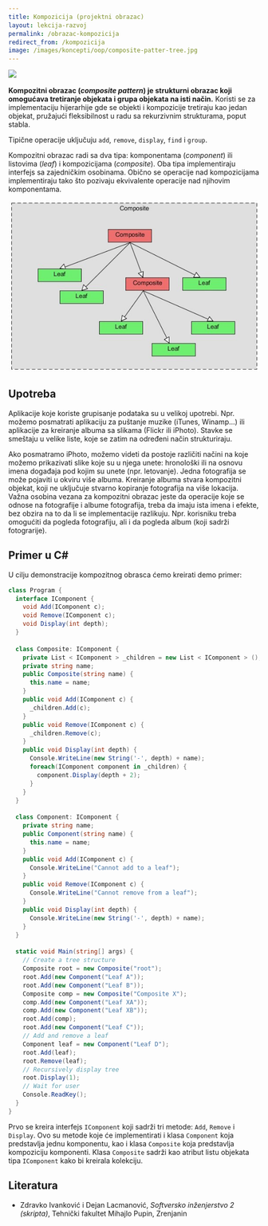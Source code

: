 ```yaml
---
title: Kompozicija (projektni obrazac)
layout: lekcija-razvoj
permalink: /obrazac-kompozicija
redirect_from: /kompozicija
image: /images/koncepti/oop/composite-patter-tree.jpg
---
```


![]({{page.image}})

**Kompozitni obrazac (*composite pattern*) je strukturni obrazac koji omogućava tretiranje objekata i grupa objekata na isti način.** Koristi se za implementaciju hijerarhije gde se objekti i kompozicije tretiraju kao jedan objekat, pružajući fleksibilnost u radu sa rekurzivnim strukturama, poput stabla.

Tipične operacije uključuju `add`, `remove`, `display`, `find` i `group`.

Kompozitni obrazac radi sa dva tipa: komponentama (*component*) ili listovima (*leaf*) i kompozicijama (*composite*). Oba tipa implementiraju interfejs sa zajedničkim osobinama. Obično se operacije nad kompozicijama implementiraju tako što pozivaju ekvivalente operacije nad njihovim komponentama.

![](/images/koncepti/oop/composite_pattern.jpg)

## Upotreba

Aplikacije koje koriste grupisanje podataka su u velikoj upotrebi. Npr. možemo posmatrati aplikaciju za puštanje muzike (iTunes, Winamp...) ili aplikacije za kreiranje albuma sa slikama (Flickr ili iPhoto). Stavke se smeštaju u velike liste, koje se zatim na određeni način strukturiraju.

Ako posmatramo iPhoto, možemo videti da postoje različiti načini na koje možemo prikazivati slike koje su u njega unete: hronološki ili na osnovu imena događaja pod kojim su unete (npr. letovanje). Jedna fotografija se može pojaviti u okviru više albuma. Kreiranje albuma stvara kompozitni objekat, koji ne uključuje stvarno kopiranje fotografija na više lokacija. Važna osobina vezana za kompozitni obrazac jeste da operacije koje se odnose na fotografije i albume fotografija, treba da imaju ista imena i efekte, bez obzira na to da li se implementacije razlikuju. Npr. korisniku treba omogućiti da pogleda fotografiju, ali i da pogleda album (koji sadrži fotograrije).

## Primer u C#

U cilju demonstracije kompozitnog obrasca ćemo kreirati demo primer:

```cs
class Program {
  interface IComponent {
    void Add(IComponent c);
    void Remove(IComponent c);
    void Display(int depth);
  }

  class Composite: IComponent {
    private List < IComponent > _children = new List < IComponent > ();
    private string name;
    public Composite(string name) {
      this.name = name;
    }
    public void Add(IComponent c) {
      _children.Add(c);
    }
    public void Remove(IComponent c) {
      _children.Remove(c);
    }
    public void Display(int depth) {
      Console.WriteLine(new String('-', depth) + name);
      foreach(IComponent component in _children) {
        component.Display(depth + 2);
      }
    }
  }

  class Component: IComponent {
    private string name;
    public Component(string name) {
      this.name = name;
    }
    public void Add(IComponent c) {
      Console.WriteLine("Cannot add to a leaf");
    }
    public void Remove(IComponent c) {
      Console.WriteLine("Cannot remove from a leaf");
    }
    public void Display(int depth) {
      Console.WriteLine(new String('-', depth) + name);
    }
  }

  static void Main(string[] args) {
    // Create a tree structure
    Composite root = new Composite("root");
    root.Add(new Component("Leaf A"));
    root.Add(new Component("Leaf B"));
    Composite comp = new Composite("Composite X");
    comp.Add(new Component("Leaf XA"));
    comp.Add(new Component("Leaf XB"));
    root.Add(comp);
    root.Add(new Component("Leaf C"));
    // Add and remove a leaf
    Component leaf = new Component("Leaf D");
    root.Add(leaf);
    root.Remove(leaf);
    // Recursively display tree
    root.Display(1);
    // Wait for user
    Console.ReadKey();
  }
}
```

Prvo se kreira interfejs `IComponent` koji sadrži tri metode: `Add`, `Remove` i `Display`. Ovo su metode koje će implementirati i klasa `Component` koja predstavlja jednu komponentu, kao i klasa `Composite` koja predstavlja kompoziciju komponenti. Klasa `Composite` sadrži kao atribut listu objekata tipa `IComponent` kako bi kreirala kolekciju.

## Literatura

- Zdravko Ivanković i Dejan Lacmanović, *Softversko inženjerstvo 2 (skripta)*, Tehnički fakultet Mihajlo Pupin, Zrenjanin
